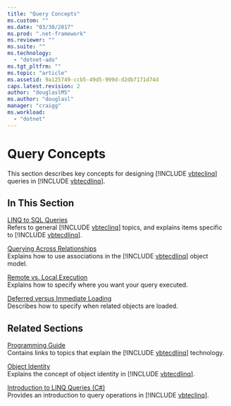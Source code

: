 ```yaml
---
title: "Query Concepts"
ms.custom: ""
ms.date: "03/30/2017"
ms.prod: ".net-framework"
ms.reviewer: ""
ms.suite: ""
ms.technology: 
  - "dotnet-ado"
ms.tgt_pltfrm: ""
ms.topic: "article"
ms.assetid: 9a125749-ccb5-49d5-999d-d2db7171d74d
caps.latest.revision: 2
author: "douglaslMS"
ms.author: "douglasl"
manager: "craigg"
ms.workload: 
  - "dotnet"
---
```

# Query Concepts
This section describes key concepts for designing [!INCLUDE [vbteclinq](../../../../../../includes/vbteclinq-md.md)] queries in [!INCLUDE [vbtecdlinq](../../../../../../includes/vbtecdlinq-md.md)].  
  
## In This Section  
 [LINQ to SQL Queries](../../../../../../docs/framework/data/adonet/sql/linq/linq-to-sql-queries.md)  
 Refers to general [!INCLUDE [vbteclinq](../../../../../../includes/vbteclinq-md.md)] topics, and explains items specific to [!INCLUDE [vbtecdlinq](../../../../../../includes/vbtecdlinq-md.md)].  
  
 [Querying Across Relationships](../../../../../../docs/framework/data/adonet/sql/linq/querying-across-relationships.md)  
 Explains how to use associations in the [!INCLUDE [vbtecdlinq](../../../../../../includes/vbtecdlinq-md.md)] object model.  
  
 [Remote vs. Local Execution](../../../../../../docs/framework/data/adonet/sql/linq/remote-vs-local-execution.md)  
 Explains how to specify where you want your query executed.  
  
 [Deferred versus Immediate Loading](../../../../../../docs/framework/data/adonet/sql/linq/deferred-versus-immediate-loading.md)  
 Describes how to specify when related objects are loaded.  
  
## Related Sections  
 [Programming Guide](../../../../../../docs/framework/data/adonet/sql/linq/programming-guide.md)  
 Contains links to topics that explain the [!INCLUDE [vbtecdlinq](../../../../../../includes/vbtecdlinq-md.md)] technology.  
  
 [Object Identity](../../../../../../docs/framework/data/adonet/sql/linq/object-identity.md)  
 Explains the concept of object identity in [!INCLUDE [vbtecdlinq](../../../../../../includes/vbtecdlinq-md.md)].  
  
 [Introduction to LINQ Queries (C#)](~/docs/csharp/programming-guide/concepts/linq/introduction-to-linq-queries.md)  
 Provides an introduction to query operations in [!INCLUDE [vbteclinq](../../../../../../includes/vbteclinq-md.md)].
